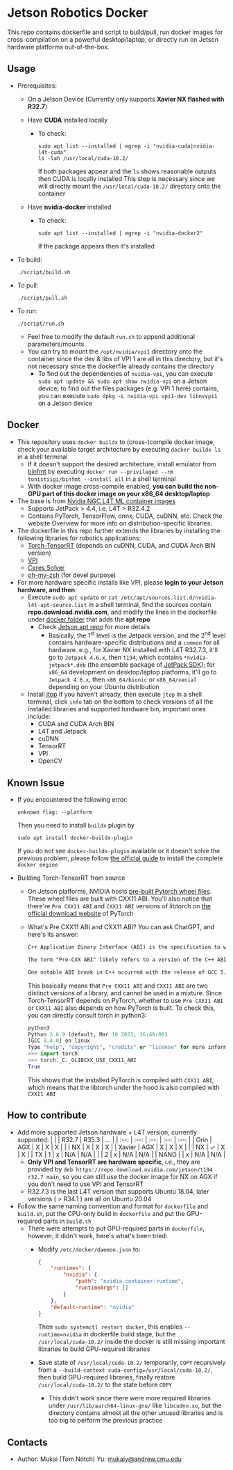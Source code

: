 # Jetson Robotics Docker

This repo contains dockerfile and script to build/pull, run docker images for cross-compilation on a powerful desktop/laptop, or directly run on Jetson hardware platforms out-of-the-box.

## Usage

* Prerequisites:
  * On a Jetson Device (Currently only supports **Xavier NX flashed with R32.7**)
  * Have **CUDA** installed locally
    * To check:

      ```Shell
      sudo apt list --installed | egrep -i "nvidia-cuda|nvidia-l4t-cuda"
      ls -lah /usr/local/cuda-10.2/
      ````

      If both packages appear and the `ls` shows reasonable outputs then CUDA is locally installed
      This step is necessary since we will directly mount the `/usr/local/cuda-10.2/` directory onto the container

  * Have **nvidia-docker** installed
    * To check:

      ```Shell
      sudo apt list --installed | egrep -i "nvidia-docker2"
      ````

      If the package appears then it's installed

* To build:

  ```Shell
  ./script/build.sh
  ```

* To pull:

  ```Shell
  ./script/pull.sh
  ```

* To run:

  ```Shell
  ./script/run.sh
  ```

  * Feel free to modify the default `run.sh` to append additional parameters/mounts
  * You can try to mount the `/opt/nvidia/vpi1` directory onto the container since the dev & libs of VPI 1 are all in this directory, but it's not necessary since the dockerfile already contains the directory
    * To find out the dependencies of `nvidia-vpi`, you can execute `sudo apt update && sudo apt show nvidia-vpi` on a Jetson device; to find out the files packages (e.g. VPI 1 here) contains, you can execute `sudo dpkg -L nvidia-vpi vpi1-dev libnvvpi1` on a Jetson device

## Docker

* This repository uses `docker buildx` to (cross-)compile docker image, check your available target architecture by executing `docker buildx ls` in a shell terminal
  * If it doesn't support the desired architecture, install emulator from [binfmt](https://github.com/tonistiigi/binfmt) by executing `docker run --privileged --rm tonistiigi/binfmt --install all` in a shell terminal
  * With docker image cross-compile enabled, **you can build the non-GPU part of this docker image on your x86_64 desktop/laptop**
* The base is from [Nvidia NGC L4T ML container images](https://catalog.ngc.nvidia.com/orgs/nvidia/containers/l4t-ml)
  * Supports JetPack > 4.4, i.e. L4T > R32.4.2
  * Contains PyTorch, TensorFlow, onnx, CUDA, cuDNN, etc. Check the website Overview for more info on distribution-specific libraries.
* The dockerfile in this repo further extends the libraries by installing the following libraries for robotics applications:
  * [Torch-TensorRT](https://github.com/pytorch/TensorRT) (depends on cuDNN, CUDA, and CUDA Arch BIN version)
  * [VPI](https://docs.nvidia.com/vpi/)
  * [Ceres Solver](http://ceres-solver.org/)
  * [oh-my-zsh](https://ohmyz.sh/) (for devel purpose)
* For more hardware specific installs like VPI, please **login to your Jetson hardware, and then**:
  * Execute `sudo apt update` or `cat /etc/apt/sources.list.d/nvidia-l4t-apt-source.list` in a shell terminal, find the sources contain **repo.download.nvidia.com**, and modify the lines in the dockerfile under [docker folder](./docker) that adds the **apt repo**
    * Check [Jetson apt repo](https://repo.download.nvidia.com/jetson/) for more details
      * Basically, the 1<sup>st</sup> level is the Jetpack version, and the 2<sup>nd</sup> level contains hardware-specific distributions and a `common` for all hardware. e.g., for Xavier NX installed with L4T R32.7.3, it'll go to `Jetpack 4.6.x`, then `t194`, which contains `*nvidia-jetpack*.deb` (the ensemble package of [JetPack SDK](https://developer.nvidia.com/embedded/jetpack)); for `x86_64` development on desktop/laptop platforms, it'll go to `Jetpack 4.6.x`, then `x86_64/bionic` or `x86_64/xenial` depending on your Ubuntu distribution
  * Install [jtop](https://github.com/rbonghi/jetson_stats) if you haven't already, then execute `jtop` in a shell terminal, click `info` tab on the bottom to check versions of all the installed libraries and supported hardware bin, important ones include:
    * CUDA and CUDA Arch BIN
    * L4T and Jetpack
    * cuDNN
    * TensorRT
    * VPI
    * OpenCV

## Known Issue

* If you encountered the following error:

  ```Shell
  unknown flag: --platform
  ```

  Then you need to install `buildx` plugin by

  ```Shell
  sudo apt install docker-buildx-plugin
  ```

  If you do not see `docker-buildx-plugin` available or it doesn't solve the previous problem, please follow [the official guide](https://docs.docker.com/engine/install/ubuntu/) to install the complete `docker engine`
* Building Torch-TensorRT from source
  * On Jetson platforms, NVIDIA hosts [pre-built Pytorch wheel files](https://forums.developer.nvidia.com/t/pytorch-for-jetson-version-1-10-now-available/72048). These wheel files are built with CXX11 ABI. You'll also notice that there're `Pre CXX11 ABI` and `CXX11 ABI` versions of libtorch on [the official download website](https://pytorch.org/get-started/locally/) of PyTorch
  * What's Pre CXX11 ABI and CXX11 ABI? You can ask ChatGPT, and here's its answer:

    ```txt
    C++ Application Binary Interface (ABI) is the specification to which executable code adheres in order to facilitate correct interaction between different executable components. This includes conventions for name mangling, exception handling, calling conventions, and the layout of object code and system libraries.

    The term "Pre-CXX ABI" likely refers to a version of the C++ ABI that was in use before a specific change was introduced. An ABI can change over time as new language features are added, compilers improve, or for other reasons. When such changes occur, binary code compiled with a newer version of the compiler may not be compatible with code compiled with an older version, due to different expectations about how things like name mangling or exception handling work.

    One notable ABI break in C++ occurred with the release of GCC 5.1. This release changed the ABI in a way that was not backwards-compatible, primarily to improve the implementation of C++11's std::string and std::list types. The ABI used by versions of GCC prior to this change is often referred to as the "old" or "pre-CXX11" ABI. Code compiled with the new ABI cannot be safely linked with code compiled with the old ABI.
    ```

    This basically means that `Pre CXX11 ABI` and `CXX11 ABI` are two distinct versions of a library, and cannot be used in a mixture. Since Torch-TensorRT depends on PyTorch, whether to use `Pre CXX11 ABI` or `CXX11 ABI` also depends on how PyTorch is built. To check this, you can directly consult torch in python3:

    ```Python
    python3
    Python 3.6.9 (default, Mar 10 2023, 16:46:00)
    [GCC 8.4.0] on linux
    Type "help", "copyright", "credits" or "license" for more information.
    >>> import torch
    >>> torch._C._GLIBCXX_USE_CXX11_ABI
    True
    ```

    This shows that the installed PyTorch is compiled with `CXX11 ABI`, which means that the libtorch under the hood is also compiled with `CXX11 ABI`

## How to contribute

* Add more supported Jetson hardware + L4T version, currently supported:
  |          |          |  R32.7   |  R35.3   |    ...   |
  |   :--:   |   :--:   |   :--:   |   :--:   |   :--:   |
  |   Orin   |   AGX    |    X     |    X     |    X     |
  |          |   NX     |    X     |    X     |    X     |
  |  Xavier  |   AGX    |    X     |    X     |    X     |
  |          |   NX     |    ✓     |    X     |    X     |
  |    TX    |    1     |    x     |   N/A    |   N/A    |
  |          |    2     |    x     |   N/A    |   N/A    |
  |   NANO   |          |    x     |   N/A    |   N/A    |
  * **Only VPI and TensorRT are hardware specific**, i.e., they are provided by `deb https://repo.download.nvidia.com/jetson/t194 r32.7 main`, so you can still use the docker image for NX on AGX if you don't need to use VPI and TensorRT
  * R32.7.3 is the last L4T version that supports Ubuntu 18.04, later versions ( > R34.1 ) are all on Ubuntu 20.04
* Follow the same naming convention and format for `dockerfile` and `build.sh`, put the CPU-only build in `dockerfile` and put the GPU-required parts in `build.sh`
  * There were attempts to put GPU-required parts in `dockerfile`, however, it didn't work, here's what's been tried:
    * Modify `/etc/docker/daemon.json` to:

      ```json
      {
          "runtimes": {
              "nvidia": {
                  "path": "nvidia-container-runtime",
                  "runtimeArgs": []
              }
          },
          "default-runtime": "nvidia"
      }
      ```

      Then `sudo systemctl restart docker`, this enables `--runtime=nvidia` in dockerfile build stage, but the `/usr/local/cuda-10.2/` inside the docker is still missing important libraries to build GPU-required libraries
    * Save state of `/usr/local/cuda-10.2/` temporarily, `COPY` recursively from a `--build-context cuda-config=/usr/local/cuda-10.2/`, then build GPU-required libraries, finally restore `/usr/local/cuda-10.2/` to the state before `COPY`
      * This didn't work since there were more required libraries under `/usr/lib/aarch64-linux-gnu/` like `libcudnn.so`, but the directory contains almost all the other unused libraries and is too big to perform the previous practice

## Contacts

* Author: Mukai (Tom Notch) Yu: [mukaiy@andrew.cmu.edu](mailto:mukaiy@andrew.cmu.edu)
